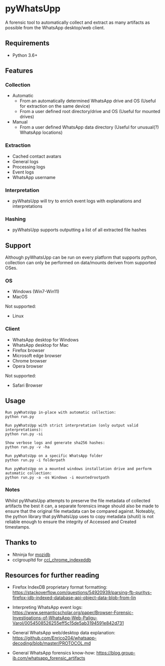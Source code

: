 # pyWhatsUpp

A forensic tool to automatically collect and extract as many artifacts as possible from the WhatsApp desktop/web client.

## Requirements

* Python 3.6+

## Features

### Collection

* Automatic
    - From an automatically determined WhatsApp drive and OS (Useful for extraction on the same device)
    - From a user defined root directory/drive and OS (Useful for mounted drives)
* Manual
    - From a user defined WhatsApp data directory (Useful for unusual(?) WhatsApp locations)

### Extraction

* Cached contact avatars
* General logs
* Processing logs
* Event logs
* WhatsApp username

### Interpretation

* pyWhatsUpp will try to enrich event logs with explanations and interpretations

### Hashing

* pyWhatsUpp supports outputting a list of all extracted file hashes

## Support

Although pyWhatsUpp can be run on every platform that supports python,
collection can only be performed on data/mounts deriven from supported OSes.

### OS

* Windows (Win7-Win11)
* MacOS

Not supported:

* Linux

### Client

* WhatsApp desktop for Windows
* WhatsApp desktop for Mac
* Firefox browser
* Microsoft edge browser
* Chrome browser
* Opera browser

Not supported:

* Safari Browser

## Usage

```
Run pyWhatsUpp in-place with automatic collection:
python run.py

Run pyWhatsUpp with strict interpretation (only output valid interpretations):
python run.py -si

Show verbose logs and generate sha256 hashes:
python run.py -v -ha

Run pyWhatsUpp on a specific WhatsApp folder
python run.py -i folderpath

Run pyWhatsUpp on a mounted windows installation drive and perform automatic collection:
python run.py -a -os Windows -i mountedrootpath
```
### Notes

Whilst pyWhatsUpp attempts to preserve the file metadata of collected artifacts the best it can, a separate forensics image should also be made to ensure that the original file metadata can be compared against. Noteably, the python library that pyWhatsUpp uses to copy metadata (shutil) is not reliable enough to ensure the integrity of Accessed and Created timestamps.

## Thanks to

* Ntninja for [mozidb](https://gitlab.com/ntninja/moz-idb-edit/-/tree/master)
* cclgroupltd for [ccl_chrome_indexeddb](https://github.com/cclgroupltd/ccl_chrome_indexeddb)

## Resources for further reading

* Firefox IndexDB proprietary format formatting: https://stackoverflow.com/questions/54920939/parsing-fb-puritys-firefox-idb-indexed-database-api-object-data-blob-from-lin

* Interpreting WhatsApp event logs: https://www.semanticscholar.org/paper/Browser-Forensic-Investigations-of-WhatsApp-Web-Paligu-Varol/0054508526255eff5c15de5ab3194591e842d731

* General WhatsApp web/desktop data explanation: https://github.com/Enrico204/whatsapp-decoding/blob/master/PROTOCOL.md

* General WhatsApp forensics know-how: https://blog.group-ib.com/whatsapp_forensic_artifacts